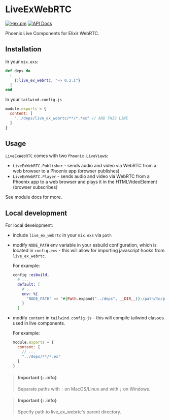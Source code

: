 # LiveExWebRTC

[![Hex.pm](https://img.shields.io/hexpm/v/live_ex_webrtc.svg)](https://hex.pm/packages/live_ex_webrtc)
[![API Docs](https://img.shields.io/badge/api-docs-yellow.svg?style=flat)](https://hexdocs.pm/live_ex_webrtc)

Phoenix Live Components for Elixir WebRTC.

## Installation

In your `mix.exs`:

```elixir
def deps do
  [
    {:live_ex_webrtc, "~> 0.2.1"}
  ]
end
```

In your `tailwind.config.js`

```js
module.exports = {
  content: [
    "../deps/live_ex_webrtc/**/*.*ex" // ADD THIS LINE
  ]
}
```

## Usage

`LiveExWebRTC` comes with two `Phoenix.LiveView`s:
* `LiveExWebRTC.Publisher` - sends audio and video via WebRTC from a web browser to a Phoenix app (browser publishes)
* `LiveExWebRTC.Player` - sends audio and video via WebRTC from a Phoenix app to a web browser and plays it in the HTMLVideoElement (browser subscribes)

See module docs for more.

## Local development

For local development:
* include `live_ex_webrtc` in your `mix.exs` via `path` 
* modify `NODE_PATH` env variable in your esbuild configuration, which is located in `config.exs` - this will allow for importing javascript hooks from `live_ex_webrtc`.

  For example:

  ```elixir
  config :esbuild,
    # ...
    default: [
      # ...
      env: %{
        "NODE_PATH" => "#{Path.expand("../deps", __DIR__)}:/path/to/parent/dir/of/live_ex_webrtc"
      }
    ]
  ```

* modify `content` in `tailwind.config.js` - this will compile tailwind classes used in live components.
  
  For example:

  ```js
  module.exports = {
    content: [
      // ...
      "../deps/**/*.ex"
    ]
  }
  ```

> #### Important {: .info}
> Separate paths with `:` on MacOS/Linux and with `;` on Windows.

> #### Important {: .info}
> Specify path to live_ex_webrtc's parent directory.
